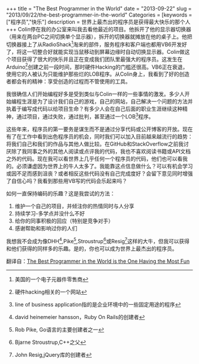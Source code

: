 +++
title = "The Best Programmer in the World"
date = "2013-09-22"
slug = "2013/09/22/the-best-programmer-in-the-world"
Categories = [keywords = ["程序员","快乐"]
description = 世界上最杰出的程序员是获得最大快乐的那个人
+++
Colin停在我的办公室来叫我去看他最近的项目。他拆开了他的显示器切换器（用来在两台PC之间切换单个显示器），拆开的切换器就摊放在他的桌子上。他把切换器接上了从RadioShack[^1]淘来的部件，服务程序和客户端也都用VB6开发好了，将这一切整合好就能实现当鼠移动到屏幕边缘时自动切换显示器。Colin做这个项目获得了很大的快乐并且正在变成我们团队里最强大的程序员。这发生在Arduino[^2]创建之前一段时间，那时硬件Hacking的门槛还很高。VB6正在衰退，使用它的人被认为只能维护那些烂的LOB程序。从Colin身上，我看到了好的创造者都会有的精神：享受创造的过程而不管使用的工具。

我很确信人们开始编程好多是受到类似与Colin一样的一些事情的激发。多少人开始编程生涯是为了设计我们自己的游戏，自己的网站，自己解决一个问题的方法并执着于编写成代码以给项目生命？有多少人会在自己后面的职业生涯继续这种精神，通过项目，通过失败，通过批判，甚至通过一个LOB[^3]程序。

这些年来，程序员的第一要务是谋生而不是通过分享代码或公开博客的开放。现在有了在工作中看到出色程序员的机会，同时我们可以加入目前越来越流行的趋势：将我们自己和我们的作品与其他人做比较。在GitHub和StackOverflow之前我讨厌除了我同事之外的其他人阅读或点评我的代码，我也不喜欢阅读书籍或API文档之外的代码。现在我可以看世界上几乎任何一个程序员的代码，他们也可以看我的。必须谦虚因为世界上的牛人太多了。我能靠这点信息做什么？可以有机会学习或因不足而感到沮丧？或者相反这些代码没有自己完成度好？会留下意见同时增强了自信心吗？我看到那些用VB写的代码会乐起来吗？

如何一直保持编码的乐趣？这是我尝试的方法：
 
 1. 维护一个自己的项目，并倾注你的热情同时与人分享
 2. 持续学习-多学点并没什么不好
 3. 给你的同事积极的回应（特别是竞争对手）
 4. 感谢帮助和影响过你的人们
 
我想我不会成为像DHH[^4],Pike[^5],Stroustrup[^6]或Resig[^7]这样的大牛，但我可以获得和他们获得的同样多的乐趣。是的，你也可以成为世界上最杰出的程序员。

翻译自：[The Best Programmer in the World is the One Having the Most Fun][1]

 [1]:http://hackerhmb.tumblr.com/post/61477929414/thebestprogrammerintheworld
 
 [^1]:美国的一个电子元器件零售商
 [^2]:硬件hacking相关的一个网站
 [^3]:line of business application指的是企业环境中的一些固定用途的程序
 [^4]:david heinemeier hansson，Ruby On Rails的创建者
 [^5]:Rob Pike, Go语言的主要创建者之一
 [^6]:Bjarne Stroustrup,C++之父
 [^7]:John Resig,jQuery库的创建者
